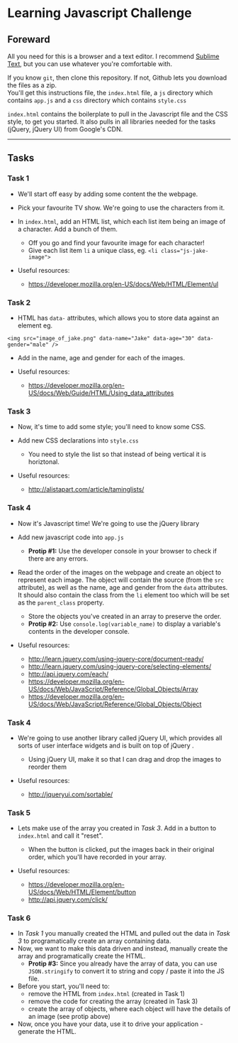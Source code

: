 # Learning Javascript Challenge

## Foreward

All you need for this is a browser and a text editor. I recommend [Sublime Text](http://www.sublimetext.com/), but you can use whatever you're comfortable with.

If you know `git`, then clone this repository. If not, Github lets you download the files as a zip.  
You'll get this instructions file, the `index.html` file, a `js` directory which contains `app.js` and a `css` directory which contains `style.css`

`index.html` contains the boilerplate to pull in the Javascript file and the CSS style, to get you started. It also pulls in all libraries needed for the tasks (jQuery, jQuery UI) from Google's CDN.

---

## Tasks

### Task 1

- We'll start off easy by adding some content the the webpage.
- Pick your favourite TV show. We're going to use the characters from it.
- In `index.html`, add an HTML list, which each list item being an image of a character. Add a bunch of them.
  - Off you go and find your favourite image for each character!
  - Give each list item `li` a unique class, eg. `<li class="js-jake-image">`

- Useful resources:
  - https://developer.mozilla.org/en-US/docs/Web/HTML/Element/ul

### Task 2

- HTML has `data-` attributes, which allows you to store data against an element eg. 
```
<img src="image_of_jake.png" data-name="Jake" data-age="30" data-gender="male" />
```
- Add in the name, age and gender for each of the images.

- Useful resources:
  - https://developer.mozilla.org/en-US/docs/Web/Guide/HTML/Using_data_attributes


### Task 3

- Now, it's time to add some style; you'll need to know some CSS.
- Add new CSS declarations into `style.css`
  - You need to style the list so that instead of being vertical it is horiztonal.

- Useful resources:
  - http://alistapart.com/article/taminglists/

### Task 4

- Now it's Javascript time! We're going to use the jQuery library
- Add new javascript code into `app.js`
  - __Protip #1:__ Use the developer console in your browser to check if there are any errors.
- Read the order of the images on the webpage and create an object to represent each image. The object will contain the source (from the `src` attribute), as well as the name, age and gender from the `data` attributes. It should also contain the class from the `li` element too which will be set as the `parent_class` property.
  - Store the objects you've created in an array to preserve the order.
  - __Protip #2:__ Use `console.log(variable_name)` to display a variable's contents in the developer console.

- Useful resources:
  - http://learn.jquery.com/using-jquery-core/document-ready/
  - http://learn.jquery.com/using-jquery-core/selecting-elements/
  - http://api.jquery.com/each/
  - https://developer.mozilla.org/en-US/docs/Web/JavaScript/Reference/Global_Objects/Array
  - https://developer.mozilla.org/en-US/docs/Web/JavaScript/Reference/Global_Objects/Object

### Task 4

- We're going to use another library called jQuery UI, which provides all sorts of user interface widgets and is built on top of jQuery    .
  - Using jQuery UI, make it so that I can drag and drop the images to reorder them

- Useful resources:
  - http://jqueryui.com/sortable/

### Task 5

- Lets make use of the array you created in _Task 3_. Add in a button to `index.html` and call it "reset".
   - When the button is clicked, put the images back in their original order, which you'll have recorded in your array.

- Useful resources:
  - https://developer.mozilla.org/en-US/docs/Web/HTML/Element/button
  - http://api.jquery.com/click/

### Task 6

- In _Task 1_ you manually created the HTML and pulled out the data in _Task 3_ to programatically create an array containing data.
- Now, we want to make this data driven and instead, manually create the array and programatically create the HTML.
   - __Protip #3:__ Since you already have the array of data, you can use `JSON.stringify` to convert it to string and copy / paste it into the JS file.
- Before you start, you'll need to:
  - remove the HTML from `index.html` (created in Task 1)
  - remove the code for creating the array (created in Task 3)
  - create the array of objects, where each object will have the details of an image (see protip above)
- Now, once you have your data, use it to drive your application - generate the HTML.

